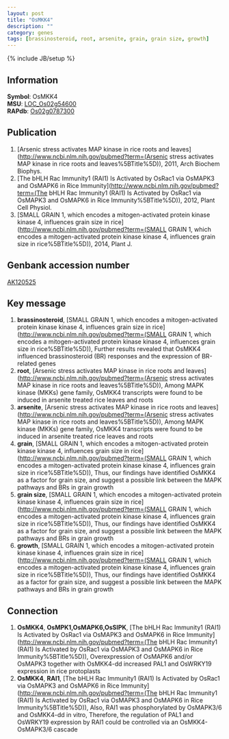 ```yaml
---
layout: post
title: "OsMKK4"
description: ""
category: genes
tags: [brassinosteroid, root, arsenite, grain, grain size, growth]
---
```

{% include JB/setup %}

## Information
__Symbol__: OsMKK4  
__MSU__: [LOC_Os02g54600](http://rice.plantbiology.msu.edu/cgi-bin/ORF_infopage.cgi?orf=LOC_Os02g54600)  
__RAPdb__: [Os02g0787300](http://rapdb.dna.affrc.go.jp/viewer/gbrowse_details/irgsp1?name=Os02g0787300)  

## Publication
1. [Arsenic stress activates MAP kinase in rice roots and leaves](http://www.ncbi.nlm.nih.gov/pubmed?term=(Arsenic stress activates MAP kinase in rice roots and leaves%5BTitle%5D)), 2011, Arch Biochem Biophys.
2. [The bHLH Rac Immunity1 (RAI1) Is Activated by OsRac1 via OsMAPK3 and OsMAPK6 in Rice Immunity](http://www.ncbi.nlm.nih.gov/pubmed?term=(The bHLH Rac Immunity1 (RAI1) Is Activated by OsRac1 via OsMAPK3 and OsMAPK6 in Rice Immunity%5BTitle%5D)), 2012, Plant Cell Physiol.
3. [SMALL GRAIN 1, which encodes a mitogen-activated protein kinase kinase 4, influences grain size in rice](http://www.ncbi.nlm.nih.gov/pubmed?term=(SMALL GRAIN 1, which encodes a mitogen-activated protein kinase kinase 4, influences grain size in rice%5BTitle%5D)), 2014, Plant J.

## Genbank accession number
[AK120525](http://www.ncbi.nlm.nih.gov/nuccore/AK120525)

## Key message
1. __brassinosteroid__, [SMALL GRAIN 1, which encodes a mitogen-activated protein kinase kinase 4, influences grain size in rice](http://www.ncbi.nlm.nih.gov/pubmed?term=(SMALL GRAIN 1, which encodes a mitogen-activated protein kinase kinase 4, influences grain size in rice%5BTitle%5D)),  Further results revealed that OsMKK4 influenced brassinosteroid (BR) responses and the expression of BR-related genes
2. __root__, [Arsenic stress activates MAP kinase in rice roots and leaves](http://www.ncbi.nlm.nih.gov/pubmed?term=(Arsenic stress activates MAP kinase in rice roots and leaves%5BTitle%5D)),  Among MAPK kinase (MKKs) gene family, OsMKK4 transcripts were found to be induced in arsenite treated rice leaves and roots
3. __arsenite__, [Arsenic stress activates MAP kinase in rice roots and leaves](http://www.ncbi.nlm.nih.gov/pubmed?term=(Arsenic stress activates MAP kinase in rice roots and leaves%5BTitle%5D)),  Among MAPK kinase (MKKs) gene family, OsMKK4 transcripts were found to be induced in arsenite treated rice leaves and roots
4. __grain__, [SMALL GRAIN 1, which encodes a mitogen-activated protein kinase kinase 4, influences grain size in rice](http://www.ncbi.nlm.nih.gov/pubmed?term=(SMALL GRAIN 1, which encodes a mitogen-activated protein kinase kinase 4, influences grain size in rice%5BTitle%5D)),  Thus, our findings have identified OsMKK4 as a factor for grain size, and suggest a possible link between the MAPK pathways and BRs in grain growth
5. __grain size__, [SMALL GRAIN 1, which encodes a mitogen-activated protein kinase kinase 4, influences grain size in rice](http://www.ncbi.nlm.nih.gov/pubmed?term=(SMALL GRAIN 1, which encodes a mitogen-activated protein kinase kinase 4, influences grain size in rice%5BTitle%5D)),  Thus, our findings have identified OsMKK4 as a factor for grain size, and suggest a possible link between the MAPK pathways and BRs in grain growth
6. __growth__, [SMALL GRAIN 1, which encodes a mitogen-activated protein kinase kinase 4, influences grain size in rice](http://www.ncbi.nlm.nih.gov/pubmed?term=(SMALL GRAIN 1, which encodes a mitogen-activated protein kinase kinase 4, influences grain size in rice%5BTitle%5D)),  Thus, our findings have identified OsMKK4 as a factor for grain size, and suggest a possible link between the MAPK pathways and BRs in grain growth

## Connection
1. __OsMKK4__, __OsMPK1,OsMAPK6,OsSIPK__, [The bHLH Rac Immunity1 (RAI1) Is Activated by OsRac1 via OsMAPK3 and OsMAPK6 in Rice Immunity](http://www.ncbi.nlm.nih.gov/pubmed?term=(The bHLH Rac Immunity1 (RAI1) Is Activated by OsRac1 via OsMAPK3 and OsMAPK6 in Rice Immunity%5BTitle%5D)),  Overexpression of OsMAPK6 and/or OsMAPK3 together with OsMKK4-dd increased PAL1 and OsWRKY19 expression in rice protoplasts
2. __OsMKK4__, __RAI1__, [The bHLH Rac Immunity1 (RAI1) Is Activated by OsRac1 via OsMAPK3 and OsMAPK6 in Rice Immunity](http://www.ncbi.nlm.nih.gov/pubmed?term=(The bHLH Rac Immunity1 (RAI1) Is Activated by OsRac1 via OsMAPK3 and OsMAPK6 in Rice Immunity%5BTitle%5D)),  Also, RAI1 was phosphorylated by OsMAPK3/6 and OsMKK4-dd in vitro, Therefore, the regulation of PAL1 and OsWRKY19 expression by RAI1 could be controlled via an OsMKK4-OsMAPK3/6 cascade


